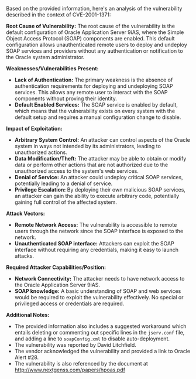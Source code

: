 Based on the provided information, here's an analysis of the vulnerability described in the context of CVE-2001-1371:

**Root Cause of Vulnerability:**
The root cause of the vulnerability is the default configuration of Oracle Application Server 9iAS, where the Simple Object Access Protocol (SOAP) components are enabled. This default configuration allows unauthenticated remote users to deploy and undeploy SOAP services and providers without any authentication or notification to the Oracle system administrator.

**Weaknesses/Vulnerabilities Present:**
- **Lack of Authentication:** The primary weakness is the absence of authentication requirements for deploying and undeploying SOAP services. This allows any remote user to interact with the SOAP components without proving their identity.
- **Default Enabled Services:** The SOAP service is enabled by default, which means that the vulnerability exists on every system with the default setup and requires a manual configuration change to disable.

**Impact of Exploitation:**
- **Arbitrary System Control:** An attacker can control aspects of the Oracle system in ways not intended by its administrators, leading to unauthorized actions.
- **Data Modification/Theft:** The attacker may be able to obtain or modify data or perform other actions that are not authorized due to the unauthorized access to the system's web services.
- **Denial of Service:** An attacker could undeploy critical SOAP services, potentially leading to a denial of service.
- **Privilege Escalation:** By deploying their own malicious SOAP services, an attacker can gain the ability to execute arbitrary code, potentially gaining full control of the affected system.

**Attack Vectors:**
- **Remote Network Access:** The vulnerability is accessible to remote users through the network since the SOAP interface is exposed to the network.
- **Unauthenticated SOAP interface:** Attackers can exploit the SOAP interface without requiring any credentials, making it easy to launch attacks.

**Required Attacker Capabilities/Position:**
- **Network Connectivity:** The attacker needs to have network access to the Oracle Application Server 9iAS.
- **SOAP knowledge:** A basic understanding of SOAP and web services would be required to exploit the vulnerability effectively. No special or privileged access or credentials are required.

**Additional Notes:**
- The provided information also includes a suggested workaround which entails deleting or commenting out specific lines in the `jserv.conf` file, and adding a line to `soapConfig.xml` to disable auto-deployment.
- The vulnerability was reported by David Litchfield.
- The vendor acknowledged the vulnerability and provided a link to Oracle Alert #28.
- The vulnerability is also referenced by the document at http://www.nextgenss.com/papers/hpoas.pdf
